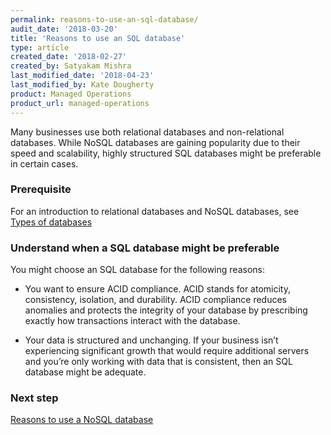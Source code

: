 ```yaml
---
permalink: reasons-to-use-an-sql-database/
audit_date: '2018-03-20'
title: 'Reasons to use an SQL database'
type: article
created_date: '2018-02-27'
created_by: Satyakam Mishra
last_modified_date: '2018-04-23'
last_modified_by: Kate Dougherty
product: Managed Operations
product_url: managed-operations
---
```


Many businesses use both relational databases and non-relational databases.
While NoSQL databases are gaining popularity due to their speed and
scalability, highly structured SQL databases might be preferable in certain
cases.

### Prerequisite

For an introduction to relational databases and NoSQL databases, see [Types of
databases](/how-to/types-of-databases/)

### Understand when a SQL database might be preferable

You might choose an SQL database for the following reasons: 

- You want to ensure ACID compliance. ACID stands for atomicity, consistency,
  isolation, and durability. ACID compliance reduces anomalies and protects
  the integrity of your database by prescribing exactly how transactions
  interact with the database.

- Your data is structured and unchanging. If your business isn’t experiencing
  significant growth that would require additional servers and you’re only
  working with data that is consistent, then an SQL database might be adequate.

### Next step

[Reasons to use a NoSQL database](/how-to/reasons-to-use-a-nosql-database/)

